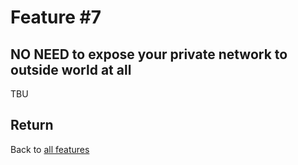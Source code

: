 # Feature #7

## NO NEED to expose your private network to outside world at all

TBU


## Return

Back to [all features](README.md)
